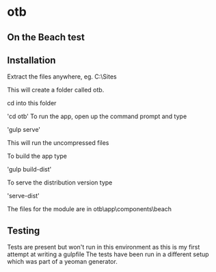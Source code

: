 # otb

## On the Beach test

## Installation

Extract the files anywhere, eg. C:\Sites

This will create a folder called otb.

cd into this folder

'cd otb'
To run the app, open up the command prompt and type

'gulp serve'

This will run the uncompressed files

To build the app type

'gulp build-dist'

To serve the distribution version type

'serve-dist'

The files for the module are in otb\app\components\beach

## Testing

Tests are present but won't run in this environment as this is my first attempt at writing a gulpfile
The tests have been run in a different setup which was part of a yeoman generator.

